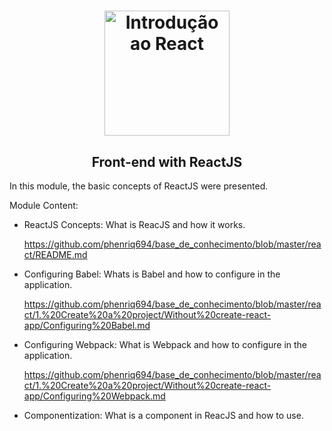<h1 align="center">
  <img 
    alt="Introdução ao React" src="https://user-images.githubusercontent.com/54601930/73386759-30e0c100-42ae-11ea-8587-fc4a40e63e6a.png" 
    width="200px"
  />
</h1>
<h2 align="center">
  Front-end with ReactJS
</h2>

In this module, the basic concepts of ReactJS were presented.

Module Content:

- ReactJS Concepts: What is ReacJS and how it works.

  https://github.com/phenriq694/base_de_conhecimento/blob/master/react/README.md

- Configuring Babel: Whats is Babel and how to configure in the application.

  https://github.com/phenriq694/base_de_conhecimento/blob/master/react/1.%20Create%20a%20project/Without%20create-react-app/Configuring%20Babel.md

- Configuring Webpack: What is Webpack and how to configure in the application.

  https://github.com/phenriq694/base_de_conhecimento/blob/master/react/1.%20Create%20a%20project/Without%20create-react-app/Configuring%20Webpack.md

- Componentization: What is a component in ReacJS and how to use. 